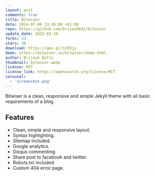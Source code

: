 ```yaml
---
layout: post
comments: true
title: Bitwiser
date: 2014-07-08 13:26:00 +01:00
repo: https://github.com/brijeshb42/bitwiser
update_date: 2022-02-10
forks: 23
stars: 38
download: https://goo.gl/iC85jv
demo: https://bitwiser.in/bitwiser/demo.html
author: Brijesh Bittu
thumbnail: bitwiser.webp
license: MIT
license_link: https://opensource.org/license/MIT
carousel:
  - 'screenshot.png'
---
```


Bitwiser is a clean, responsive and simple Jekyll theme with all basic requirements of a blog.

## Features

* Clean, simple and responsive layout.
* Syntax highlighting.
* Sitemap included.
* Google analytics.
* Disqus commenting.
* Share post to facebook and twitter.
* Robots.txt included.
* Custom 404 error page.
